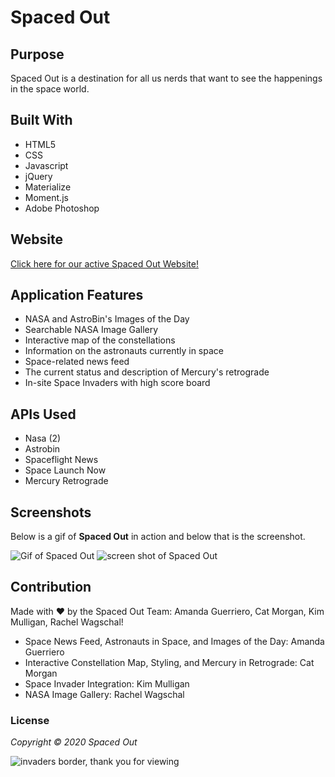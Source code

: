 # Spaced Out

## Purpose
Spaced Out is a destination for all us nerds that want to see the happenings in the space world. 

## Built With
* HTML5
* CSS
* Javascript
* jQuery
* Materialize
* Moment.js
* Adobe Photoshop

## Website
[Click here for our active Spaced Out Website!](https://rawagschal.github.io/spaced-out/ "SPACED OUT!")

## Application Features
* NASA and AstroBin's Images of the Day 
* Searchable NASA Image Gallery
* Interactive map of the constellations 
* Information on the astronauts currently in space
* Space-related news feed
* The current status and description of Mercury's retrograde
* In-site Space Invaders with high score board 

## APIs Used
* Nasa (2)
* Astrobin
* Spaceflight News
* Space Launch Now
* Mercury Retrograde

## Screenshots
Below is a gif of __Spaced Out__ in action and below that is the screenshot.

<img src="assets/images/sitetour.gif" alt="Gif of Spaced Out"/>

<img src="./assets/images/spaceout-website-collage.png" alt="screen shot of Spaced Out"/>

## Contribution
Made with ❤️ by the Spaced Out Team:
Amanda Guerriero, Cat Morgan, Kim Mulligan, Rachel Wagschal!

* Space News Feed, Astronauts in Space, and Images of the Day: Amanda Guerriero
* Interactive Constellation Map, Styling, and Mercury in Retrograde: Cat Morgan
* Space Invader Integration: Kim Mulligan
* NASA Image Gallery: Rachel Wagschal

### License
*Copyright ©️ 2020 Spaced Out*

<img src="./assets/images/invaders-header.png" alt="invaders border, thank you for viewing"/>
